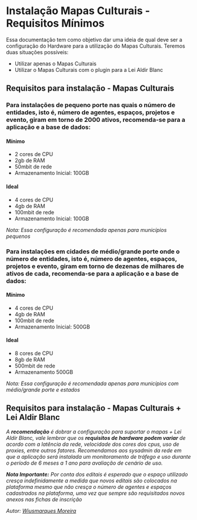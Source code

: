# Instalação Mapas Culturais - Requisitos Mínimos

Essa documentação tem como objetivo dar uma ideia de qual deve ser a configuração do Hardware para a utilização do Mapas Culturais. Teremos duas situações possíveis:

* Utilizar apenas o Mapas Culturais 
* Utilizar o Mapas Culturais com o plugin para a Lei Aldir Blanc


## Requisitos para instalação - Mapas Culturais

### Para instalações de pequeno porte nas quais o número de entidades, isto é, número de agentes, espaços, projetos e evento, giram em torno de 2000 ativos, recomenda-se para a aplicação e a base de dados:

#### Mínimo

* 2 cores de CPU
* 2gb de RAM
* 50mbit de rede
* Armazenamento Inicial: 100GB

#### Ideal

* 4 cores de CPU
* 4gb de RAM
* 100mbit de rede
* Armazenamento Inicial: 100GB

_Nota: Essa configuração é recomendada apenas para municípios pequenos_

### Para instalações em cidades de médio/grande porte onde o número de entidades, isto é, número de agentes, espaços, projetos e evento, giram em torno de dezenas de milhares de ativos de cada, recomenda-se para a aplicação e a base de dados:

#### Mínimo

* 4 cores de CPU
* 4gb de RAM
* 100mbit de rede
* Armazenamento Inicial: 500GB

#### Ideal

* 8 cores de CPU
* 8gb de RAM
* 500mbit de rede
* Armazenamento 500GB

_Nota: Essa configuração é recomendada apenas para municípios com médio/grande porte e estados_

## Requisitos para instalação - Mapas Culturais + Lei Aldir Blanc

_A **recomendação** é dobrar a configuração para suportar o mapas + Lei Aldir Blanc, vale lembrar que os **requisitos de hardware podem variar** de acordo com a latência da rede, velocidade dos cores dos cpus, uso de proxies, entre outros fatores. Recomendamos aos sysadmin da rede em que a aplicação será instalada um monitoramento de tráfego e uso durante o período de 6 meses a 1 ano para avaliação de cenário de uso._

_**Nota Importante:** Por conta dos editais é esperado que o espaço utilizado cresça indefinidamente a medida que novos editais são colocados na plataforma mesmo que não cresça o número de agentes e espaços cadastrados na plataforma, uma vez que sempre são requisitados novos anexos nas fichas de inscrição_


_Autor: [Wiusmarques Moreira](https://github.com/wiusmarques/)_